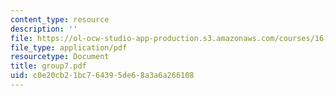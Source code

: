```yaml
---
content_type: resource
description: ''
file: https://ol-ocw-studio-app-production.s3.amazonaws.com/courses/16-810-engineering-design-and-rapid-prototyping-january-iap-2005/c0e20cb21bc764395de68a3a6a266108_group7.pdf
file_type: application/pdf
resourcetype: Document
title: group7.pdf
uid: c0e20cb2-1bc7-6439-5de6-8a3a6a266108
---
```

